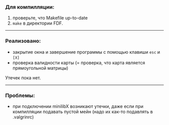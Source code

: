  ### Для компилляции: 
 1. проверьте, что Makefile up-to-date
 2. `make` в директории FDF.
 ---
 ### Реализовано:
 - закрытие окна и завершение программы с помощью клавиши `esc` и `[X]`
 - проверка валидности карты (= проверка, что карта является прямоугольной матрицы)
 
 Утечек пока нет.
 
 ---
  ### Проблемы:
  - при подключении minilibX возникают утечки, даже если при компилляции подавать пустой мейн (надо их как-то подавлять в .valgrinrc)

